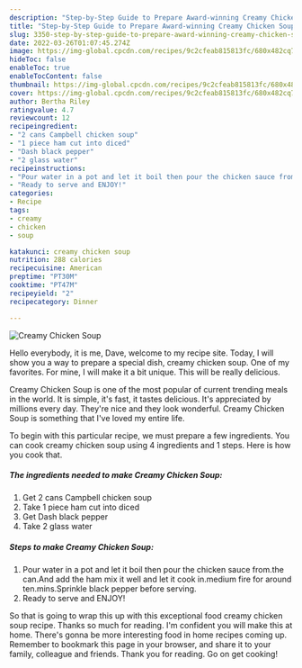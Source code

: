 ```yaml
---
description: "Step-by-Step Guide to Prepare Award-winning Creamy Chicken Soup"
title: "Step-by-Step Guide to Prepare Award-winning Creamy Chicken Soup"
slug: 3350-step-by-step-guide-to-prepare-award-winning-creamy-chicken-soup
date: 2022-03-26T01:07:45.274Z
image: https://img-global.cpcdn.com/recipes/9c2cfeab815813fc/680x482cq70/creamy-chicken-soup-recipe-main-photo.jpg
hideToc: false
enableToc: true
enableTocContent: false
thumbnail: https://img-global.cpcdn.com/recipes/9c2cfeab815813fc/680x482cq70/creamy-chicken-soup-recipe-main-photo.jpg
cover: https://img-global.cpcdn.com/recipes/9c2cfeab815813fc/680x482cq70/creamy-chicken-soup-recipe-main-photo.jpg
author: Bertha Riley
ratingvalue: 4.7
reviewcount: 12
recipeingredient:
- "2 cans Campbell chicken soup"
- "1 piece ham cut into diced"
- "Dash black pepper"
- "2 glass water"
recipeinstructions:
- "Pour water in a pot and let it boil then pour the chicken sauce from.the can.And add the ham mix it well and let it cook in.medium fire for around ten.mins.Sprinkle black pepper before serving."
- "Ready to serve and ENJOY!"
categories:
- Recipe
tags:
- creamy
- chicken
- soup

katakunci: creamy chicken soup 
nutrition: 288 calories
recipecuisine: American
preptime: "PT30M"
cooktime: "PT47M"
recipeyield: "2"
recipecategory: Dinner

---
```



![Creamy Chicken Soup](https://img-global.cpcdn.com/recipes/9c2cfeab815813fc/680x482cq70/creamy-chicken-soup-recipe-main-photo.jpg)

Hello everybody, it is me, Dave, welcome to my recipe site. Today, I will show you a way to prepare a special dish, creamy chicken soup. One of my favorites. For mine, I will make it a bit unique. This will be really delicious.

Creamy Chicken Soup is one of the most popular of current trending meals in the world. It is simple, it's fast, it tastes delicious. It's appreciated by millions every day. They're nice and they look wonderful. Creamy Chicken Soup is something that I've loved my entire life.




To begin with this particular recipe, we must prepare a few ingredients. You can cook creamy chicken soup using 4 ingredients and 1 steps. Here is how you cook that.

<!--inarticleads1-->

##### The ingredients needed to make Creamy Chicken Soup:

1. Get 2 cans Campbell chicken soup
1. Take 1 piece ham cut into diced
1. Get Dash black pepper
1. Take 2 glass water




<!--inarticleads2-->

##### Steps to make Creamy Chicken Soup:

1. Pour water in a pot and let it boil then pour the chicken sauce from.the can.And add the ham mix it well and let it cook in.medium fire for around ten.mins.Sprinkle black pepper before serving.
1. Ready to serve and ENJOY!



So that is going to wrap this up with this exceptional food creamy chicken soup recipe. Thanks so much for reading. I'm confident you will make this at home. There's gonna be more interesting food in home recipes coming up. Remember to bookmark this page in your browser, and share it to your family, colleague and friends. Thank you for reading. Go on get cooking!

